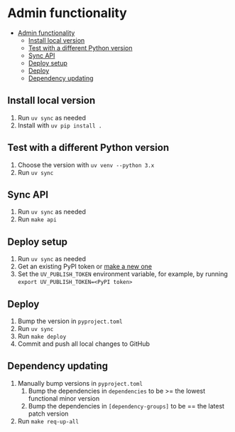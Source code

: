 # Admin functionality

- [Admin functionality](#admin-functionality)
  - [Install local version](#install-local-version)
  - [Test with a different Python version](#test-with-a-different-python-version)
  - [Sync API](#sync-api)
  - [Deploy setup](#deploy-setup)
  - [Deploy](#deploy)
  - [Dependency updating](#dependency-updating)

## Install local version

1. Run `uv sync` as needed
2. Install with `uv pip install .`

## Test with a different Python version

1. Choose the version with `uv venv --python 3.x`
2. Run `uv sync`

## Sync API

1. Run `uv sync` as needed
2. Run `make api`

## Deploy setup

1. Run `uv sync` as needed
2. Get an existing PyPI token or [make a new one](https://pypi.org/manage/account/token/)
3. Set the `UV_PUBLISH_TOKEN` environment variable, for example, by running `export UV_PUBLISH_TOKEN=<PyPI token>`

## Deploy

1. Bump the version in `pyproject.toml`
2. Run `uv sync`
3. Run `make deploy`
4. Commit and push all local changes to GitHub

## Dependency updating

1. Manually bump versions in `pyproject.toml`
   1. Bump the dependencies in `dependencies` to be >= the lowest functional minor version
   2. Bump the dependencies in `[dependency-groups]` to be == the latest patch version
2. Run `make req-up-all`
